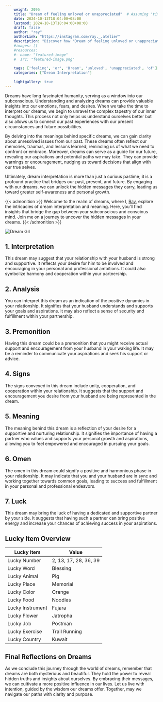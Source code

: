 ```yaml
---
    weight: 2095
    title: "Dream of feeling unloved or unappreciated"  # Assuming 'title' column exists
    date: 2024-10-13T18:04:00+08:00
    lastmod: 2024-10-13T18:04:00+08:00
    draft: false
    author: "ray"
    authorLink: "https://instagram.com/ray._.atelier"
    description: "Discover how 'Dream of feeling unloved or unappreciated' can interpret your future and uncover its significant meanings in your life."
    #images: []
    #resources:
    #- name: "featured-image"
    #  src: "featured-image.png"
    
    tags: ['feeling', 'or', 'Dream', 'unloved', 'unappreciated', 'of']
    categories: ["Dream Interpretation"]
    
    lightgallery: true
---
```

    
Dreams have long fascinated humanity, serving as a window into our subconscious. Understanding and analyzing dreams can provide valuable insights into our emotions, fears, and desires. When we take the time to interpret our dreams, we begin to unravel the complex tapestry of our inner thoughts. This process not only helps us understand ourselves better but also allows us to connect our past experiences with our present circumstances and future possibilities.

By delving into the meanings behind specific dreams, we can gain clarity about unresolved issues from our past. These dreams often reflect our memories, traumas, and lessons learned, reminding us of what we need to confront or embrace. Moreover, dreams can serve as a guide for our future, revealing our aspirations and potential paths we may take. They can provide warnings or encouragement, nudging us toward decisions that align with our true selves.

Ultimately, dream interpretation is more than just a curious pastime; it is a profound practice that bridges our past, present, and future. By engaging with our dreams, we can unlock the hidden messages they carry, leading us toward greater self-awareness and personal growth.

{{< admonition >}}
Welcome to the realm of dreams, where I, [Ray](https://instagram.com/ray._.atelier), explore the intricacies of dream interpretation and meaning. Here, you’ll find insights that bridge the gap between your subconscious and conscious mind. Join me on a journey to uncover the hidden messages in your dreams.
{{< /admonition >}}

![Dream Grl](https://cdn.pixabay.com/photo/2017/11/02/03/35/gothic-2910057_1280.jpg "Dream Grl")

## 1. Interpretation

This dream may suggest that your relationship with your husband is strong and supportive. It reflects your desire for him to be involved and encouraging in your personal and professional ambitions. It could also symbolize harmony and cooperation within your partnership.

## 2. Analysis

You can interpret this dream as an indication of the positive dynamics in your relationship. It signifies that your husband understands and supports your goals and aspirations. It may also reflect a sense of security and fulfillment within your partnership.

## 3. Premonition

Having this dream could be a premonition that you might receive actual support and encouragement from your husband in your waking life. It may be a reminder to communicate your aspirations and seek his support or advice.

## 4. Signs

The signs conveyed in this dream include unity, cooperation, and cooperation within your relationship. It suggests that the support and encouragement you desire from your husband are being represented in the dream.

## 5. Meaning

The meaning behind this dream is a reflection of your desire for a supportive and nurturing relationship. It signifies the importance of having a partner who values and supports your personal growth and aspirations, allowing you to feel empowered and encouraged in pursuing your goals.

## 6. Omen

The omen in this dream could signify a positive and harmonious phase in your relationship. It may indicate that you and your husband are in sync and working together towards common goals, leading to success and fulfillment in your personal and professional endeavors.

## 7. Luck

This dream may bring the luck of having a dedicated and supportive partner by your side. It suggests that having such a partner can bring positive energy and increase your chances of achieving success in your aspirations.

## Lucky Item Overview
| Lucky Item          | Value              |
|---------------|--------------------|
| Lucky Number        | 2, 13, 17, 28, 36, 39  |
| Lucky Word          | Blessing |
| Lucky Animal        | Pig |
| Lucky Place         | Memorial     |
| Lucky Color         | Orange     |
| Lucky Food          | Noodles      |
| Lucky Instrument    | Fujara |
| Lucky Flower        | Jatropha    |
| Lucky Job           | Postman       |
| Lucky Exercise      | Trail Running  |
| Lucky Country       | Kuwait    |


##  Final Reflections on Dreams

As we conclude this journey through the world of dreams, remember that dreams are both mysterious and beautiful. They hold the power to reveal hidden truths and insights about ourselves. By embracing their messages, we can cultivate a more positive influence in our lives. Let us live with intention, guided by the wisdom our dreams offer. Together, may we navigate our paths with clarity and purpose.

